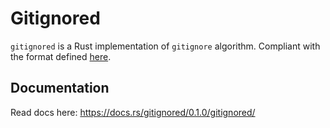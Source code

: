 # Gitignored

`gitignored` is a Rust implementation of `gitignore` algorithm. Compliant with the format defined [here](https://git-scm.com/docs/gitignore).

## Documentation

Read docs here: https://docs.rs/gitignored/0.1.0/gitignored/
